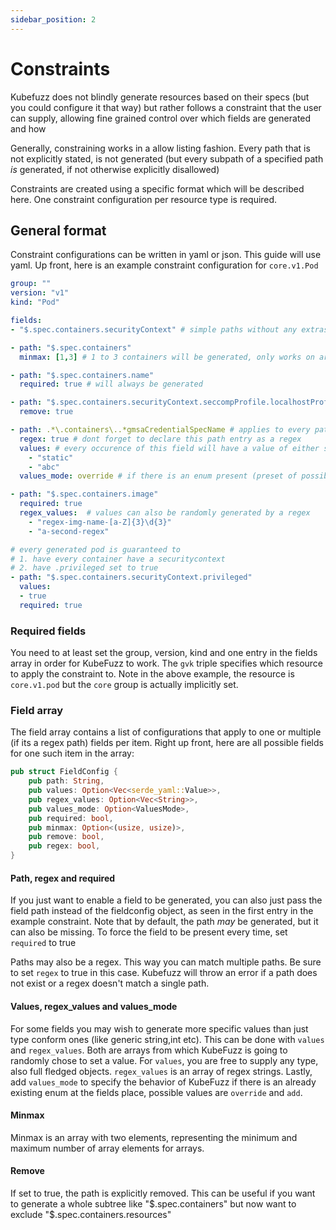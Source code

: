 ```yaml
---
sidebar_position: 2
---
```


# Constraints

Kubefuzz does not blindly generate resources based on their specs (but you could configure it that way) but rather follows a constraint that the user
can supply, allowing fine grained control over which fields are generated and how

Generally, constraining works in a allow listing fashion. Every path that is not explicitly stated, is not generated (but every subpath of a specified
path *is* generated, if not otherwise explicitly disallowed)

Constraints are created using a specific format which will be described here. One constraint configuration per resource type is required.

## General format

Constraint configurations can be written in yaml or json. This guide will use yaml. Up front, here is an example constraint configuration for `core.v1.Pod`

```yaml
group: ""
version: "v1"
kind: "Pod"

fields:
- "$.spec.containers.securityContext" # simple paths without any extras, just the path as a string

- path: "$.spec.containers"
  minmax: [1,3] # 1 to 3 containers will be generated, only works on arrays

- path: "$.spec.containers.name"
  required: true # will always be generated

- path: "$.spec.containers.securityContext.seccompProfile.localhostProfile"
  remove: true

- path: .*\.containers\..*gmsaCredentialSpecName # applies to every path matching this regex
  regex: true # dont forget to declare this path entry as a regex
  values: # every occurence of this field will have a value of either static or abc
    - "static"
    - "abc"
  values_mode: override # if there is an enum present (preset of possible values), override

- path: "$.spec.containers.image"
  required: true
  regex_values:  # values can also be randomly generated by a regex
    - "regex-img-name-[a-Z]{3}\d{3}"
    - "a-second-regex"

# every generated pod is guaranteed to
# 1. have every container have a securitycontext
# 2. have .privileged set to true
- path: "$.spec.containers.securityContext.privileged"
  values:
  - true
  required: true
```

### Required fields

You need to at least set the group, version, kind and one entry in the fields array in order for KubeFuzz to work. The `gvk`
triple specifies which resource to apply the constraint to. Note in the above example, the resource is `core.v1.pod`
but the `core` group is actually implicitly set.

### Field array

The field array contains a list of configurations that apply to one or multiple (if its a regex path) fields per item. Right up front, here are all possible fields for one such item in the array:

```rust
pub struct FieldConfig {
    pub path: String,
    pub values: Option<Vec<serde_yaml::Value>>,
    pub regex_values: Option<Vec<String>>,
    pub values_mode: Option<ValuesMode>,
    pub required: bool,
    pub minmax: Option<(usize, usize)>,
    pub remove: bool,
    pub regex: bool,
}
```

#### Path, regex and required

If you just want to enable a field to be generated, you can also just pass the field path instead of the fieldconfig object, as seen in the first entry in the example constraint. Note that by default, the path *may* be generated, but it can also be missing. To force the field to be present every time, set `required` to true

Paths may also be a regex. This way you can match multiple paths. Be sure to set `regex` to true in this case. Kubefuzz will throw an error if a path does not exist or a regex doesn't match a single path.

#### Values, regex_values and values_mode

For some fields you may wish to generate more specific values than just type conform ones (like generic string,int etc). This can be done with `values` and `regex_values`. Both are arrays from which KubeFuzz is going to randomly chose to set a value. For `values`, you are free to supply any type, also full fledged objects. `regex_values` is an array of regex strings. Lastly, add `values_mode` to specify the behavior of KubeFuzz if there is an already existing enum at the fields place, possible values are `override` and `add`.

#### Minmax

Minmax is an array with two elements, representing the minimum and maximum number of array elements for arrays.

#### Remove

If set to true, the path is explicitly removed. This can be useful if you want to generate a whole subtree like "\$.spec.containers" but now want to exclude "\$.spec.containers.resources"
